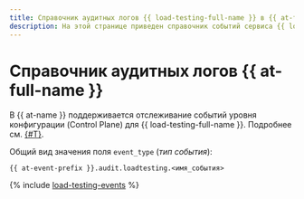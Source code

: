 ```yaml
---
title: Справочник аудитных логов {{ load-testing-full-name }} в {{ at-full-name }}
description: На этой странице приведен справочник событий сервиса {{ load-testing-name }}, отслеживаемых в {{ at-name }}.
---
```


# Справочник аудитных логов {{ at-full-name }}

В {{ at-name }} поддерживается отслеживание событий уровня конфигурации (Control Plane) для {{ load-testing-full-name }}. Подробнее см. [{#T}](../audit-trails/concepts/format.md).

Общий вид значения поля `event_type` (_тип события_):

```text
{{ at-event-prefix }}.audit.loadtesting.<имя_события>
```

{% include [load-testing-events](../_includes/audit-trails/events/load-testing-events.md) %}